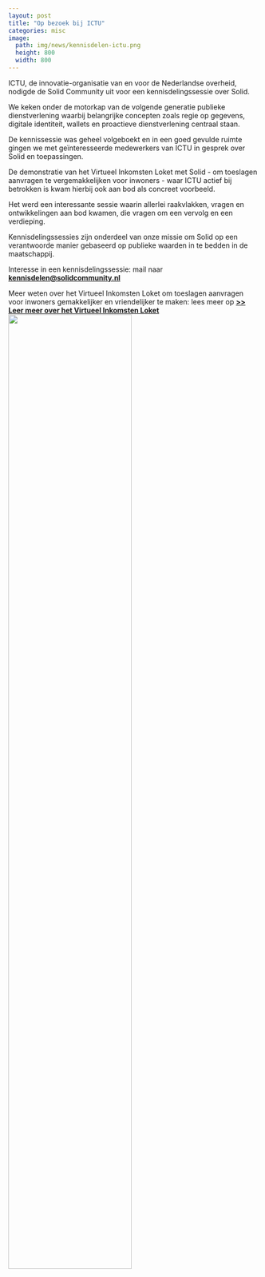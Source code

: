 ```yaml
---
layout: post
title: "Op bezoek bij ICTU"
categories: misc
image:
  path: img/news/kennisdelen-ictu.png
  height: 800
  width: 800
---
```


ICTU, de innovatie-organisatie van en voor de Nederlandse overheid, nodigde de Solid Community uit voor een kennisdelingssessie over Solid.

We keken onder de motorkap van de volgende generatie publieke dienstverlening waarbij belangrijke concepten zoals regie op gegevens, digitale identiteit, wallets en proactieve dienstverlening centraal staan.

De kennissessie was geheel volgeboekt en in een goed gevulde ruimte gingen we met geïnteresseerde medewerkers van ICTU in gesprek over Solid en toepassingen.

De demonstratie van het Virtueel Inkomsten Loket met Solid - om toeslagen aanvragen te vergemakkelijken voor inwoners - waar ICTU actief bij betrokken is kwam hierbij ook aan bod als concreet voorbeeld.

Het werd een interessante sessie waarin allerlei raakvlakken, vragen en ontwikkelingen aan bod kwamen, die vragen om een vervolg en een verdieping.

Kennisdelingssessies zijn onderdeel van onze missie om Solid op een verantwoorde manier gebaseerd op publieke waarden in te bedden in de maatschappij.

Interesse in een kennisdelingssessie: mail naar **kennisdelen@solidcommunity.nl** 

Meer weten over het Virtueel Inkomsten Loket om toeslagen aanvragen voor inwoners gemakkelijker en vriendelijker te maken: lees meer op [**>> Leer meer over het Virtueel Inkomsten Loket**](https://www.solidcommunity.nl/vil.html)
<img src="https://www.solidcommunity.nl/img/news/kennisdelen-ictu.png" style="width:70%;">


